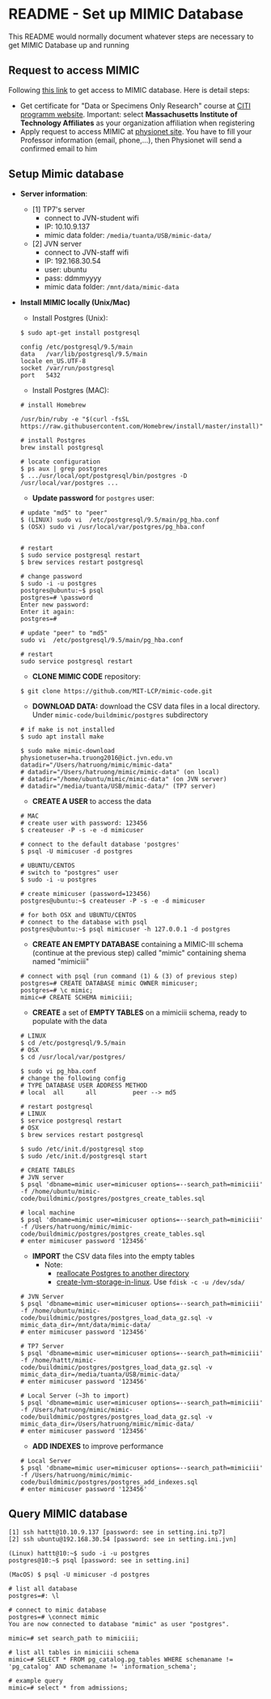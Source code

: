 # README - Set up MIMIC Database #

This README would normally document whatever steps are necessary to get MIMIC Database up and running

## Request to access MIMIC

Following [this link]( https://mimic.physionet.org/gettingstarted/access/) to get access to MIMIC database. Here is detail steps:

- Get certificate for "Data or Specimens Only Research" course at [CITI programm website](https://www.citiprogram.org/index.cfm?pageID=154&icat=0&ac=0). Important: select **Massachusetts Institute of Technology Affiliates** as your organization affiliation when registering
- Apply request to access MIMIC at [physionet site](https://physionet.org/works/MIMICIIIClinicalDatabase/access.shtml). You have to fill your Professor information (email, phone,...), then Physionet will send a confirmed email to him

## Setup Mimic database
- **Server information**:
    +  [1] TP7's server
        * connect to JVN-student wifi
        * IP: 10.10.9.137
        * mimic data folder: ```/media/tuanta/USB/mimic-data/```
    +  [2] JVN server
        * connect to JVN-staff wifi
        * IP: 192.168.30.54
        * user: ubuntu
        * pass: ddmmyyyy
        * mimic data folder: ```/mnt/data/mimic-data```

- **Install MIMIC locally (Unix/Mac)**
    + Install Postgres (Unix):

    ```
    $ sudo apt-get install postgresql

    config /etc/postgresql/9.5/main
    data   /var/lib/postgresql/9.5/main
    locale en_US.UTF-8
    socket /var/run/postgresql
    port   5432
    ```

    + Install Postgres (MAC):

    ```
    # install Homebrew

    /usr/bin/ruby -e "$(curl -fsSL https://raw.githubusercontent.com/Homebrew/install/master/install)"

    # install Postgres
    brew install postgresql

    # locate configuration
    $ ps aux | grep postgres
    $ .../usr/local/opt/postgresql/bin/postgres -D /usr/local/var/postgres ...

    ```

    +  **Update password** for `postgres` user:

    ```
    # update "md5" to "peer"
    $ (LINUX) sudo vi  /etc/postgresql/9.5/main/pg_hba.conf
    $ (OSX) sudo vi /usr/local/var/postgres/pg_hba.conf


    # restart
    $ sudo service postgresql restart
    $ brew services restart postgresql

    # change password
    $ sudo -i -u postgres
    postgres@ubuntu:~$ psql
    postgres=# \password
    Enter new password:
    Enter it again:
    postgres=#

    # update "peer" to "md5"
    sudo vi  /etc/postgresql/9.5/main/pg_hba.conf

    # restart
    sudo service postgresql restart
    ```

    +  **CLONE MIMIC CODE** repository:

    ```
    $ git clone https://github.com/MIT-LCP/mimic-code.git
    ```

    + **DOWNLOAD DATA:** download the CSV data files in a local directory. Under ```mimic-code/buildmimic/postgres``` subdirectory

    ```
    # if make is not installed
    $ sudo apt install make

    $ sudo make mimic-download physionetuser=ha.truong2016@ict.jvn.edu.vn datadir="/Users/hatruong/mimic/mimic-data"
    # datadir="/Users/hatruong/mimic/mimic-data" (on local)
    # datadir="/home/ubuntu/mimic/mimic-data" (on JVN server)
    # datadir="/media/tuanta/USB/mimic-data/" (TP7 server)

    ```

    + **CREATE A USER** to access the data
    ```
    # MAC
    # create user with password: 123456
    $ createuser -P -s -e -d mimicuser

    # connect to the default database 'postgres'
    $ psql -U mimicuser -d postgres

    # UBUNTU/CENTOS
    # switch to "postgres" user
    $ sudo -i -u postgres

    # create mimicuser (password=123456)
    postgres@ubuntu:~$ createuser -P -s -e -d mimicuser

    # for both OSX and UBUNTU/CENTOS
    # connect to the database with psql
    postgres@ubuntu:~$ psql mimicuser -h 127.0.0.1 -d postgres

    ```

    + **CREATE AN EMPTY DATABASE** containing a MIMIC-III schema (continue at the previous step) called "mimic" containing shema named "mimiciii"

    ```
    # connect with psql (run command (1) & (3) of previous step)
    postgres=# CREATE DATABASE mimic OWNER mimicuser;
    postgres=# \c mimic;
    mimic=# CREATE SCHEMA mimiciii;
    ```

    + **CREATE** a set of **EMPTY TABLES** on a mimiciii schema, ready to populate with the data

    ```
    # LINUX
    $ cd /etc/postgresql/9.5/main
    # OSX
    $ cd /usr/local/var/postgres/

    $ sudo vi pg_hba.conf
    # change the following config
    # TYPE DATABASE USER ADDRESS METHOD
    # local  all      all          peer --> md5

    # restart postgresql
    # LINUX
    $ service postgresql restart
    # OSX
    $ brew services restart postgresql

    $ sudo /etc/init.d/postgresql stop
    $ sudo /etc/init.d/postgresql start

    # CREATE TABLES
    # JVN server
    $ psql 'dbname=mimic user=mimicuser options=--search_path=mimiciii' -f /home/ubuntu/mimic-code/buildmimic/postgres/postgres_create_tables.sql

    # local machine
    $ psql 'dbname=mimic user=mimicuser options=--search_path=mimiciii' -f /Users/hatruong/mimic/mimic-code/buildmimic/postgres/postgres_create_tables.sql
    # enter mimicuser password '123456'

    ```

    + **IMPORT** the CSV data files into the empty tables
        * Note:
            *  [reallocate Postgres to another directory](https://www.digitalocean.com/community/tutorials/how-to-move-a-postgresql-data-directory-to-a-new-location-on-ubuntu-16-04)
            *  [create-lvm-storage-in-linux](https://www.tecmint.com/create-lvm-storage-in-linux/). Use ```fdisk -c -u /dev/sda/```

    ```
    # JVN Server
    $ psql 'dbname=mimic user=mimicuser options=--search_path=mimiciii' -f /home/ubuntu/mimic-code/buildmimic/postgres/postgres_load_data_gz.sql -v mimic_data_dir=/mnt/data/mimic-data/
    # enter mimicuser password '123456'

    # TP7 Server
    $ psql 'dbname=mimic user=mimicuser options=--search_path=mimiciii' -f /home/hattt/mimic-code/buildmimic/postgres/postgres_load_data_gz.sql -v mimic_data_dir=/media/tuanta/USB/mimic-data/
    # enter mimicuser password '123456'

    # Local Server (~3h to import)
    $ psql 'dbname=mimic user=mimicuser options=--search_path=mimiciii' -f /Users/hatruong/mimic/mimic-code/buildmimic/postgres/postgres_load_data_gz.sql -v mimic_data_dir=/Users/hatruong/mimic/mimic-data/
    # enter mimicuser password '123456'

    ```

    + **ADD INDEXES** to improve performance

    ```
    # Local Server
    $ psql 'dbname=mimic user=mimicuser options=--search_path=mimiciii' -f /Users/hatruong/mimic/mimic-code/buildmimic/postgres/postgres_add_indexes.sql
    # enter mimicuser password '123456'
    ```

## Query MIMIC database

```
[1] ssh hattt@10.10.9.137 [password: see in setting.ini.tp7]
[2] ssh ubuntu@192.168.30.54 [password: see in setting.ini.jvn]

(Linux) hattt@10:~$ sudo -i -u postgres
postgres@10:~$ psql [password: see in setting.ini]

(MacOS) $ psql -U mimicuser -d postgres

# list all database
postgres=#: \l

# connect to mimic database
postgres=# \connect mimic
You are now connected to database "mimic" as user "postgres".

mimic=# set search_path to mimiciii;

# list all tables in mimiciii schema
mimic=# SELECT * FROM pg_catalog.pg_tables WHERE schemaname != 'pg_catalog' AND schemaname != 'information_schema';

# example query
mimic=# select * from admissions;
```
